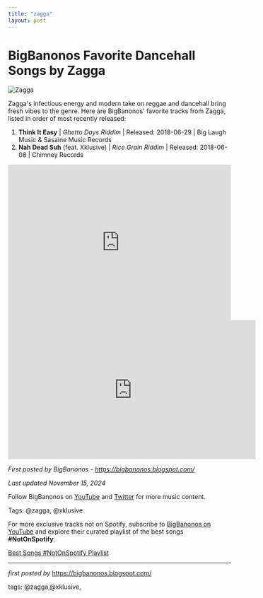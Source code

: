 ```yaml
---
title: "zagga"
layout: post
---
```

<h1>BigBanonos Favorite Dancehall Songs by Zagga</h1>
<img src="https://i1.sndcdn.com/artworks-000149397012-2o60wr-t500x500.jpg" alt="Zagga"> <p>Zagga's infectious energy and modern take on reggae and dancehall bring fresh vibes to the genre. Here are BigBanonos' favorite tracks from Zagga, listed in order of most recently released:</p> <ol> <li><strong>Think It Easy</strong> | <em>Ghetto Days Riddim</em> | Released: 2018-06-29 | Big Laugh Music & Sasaine Music Records</li> <li><strong>Nah Dead Suh</strong> (feat. Xklusive) | <em>Rice Grain Riddim</em> | Released: 2018-06-08 | Chimney Records</li>
</ol> <div> <iframe src="https://open.spotify.com/embed/playlist/29h7N9U38kCmH9EJitDkmh?utm_source=generator" width="100%" height="352" frameborder="0" allowfullscreen="" allow="autoplay; clipboard-write; encrypted-media; fullscreen; picture-in-picture" loading="lazy"></iframe>
</div>
<iframe allow="autoplay; encrypted-media" allowfullscreen="" frameborder="0" height="315" src="https://www.youtube.com/embed/xB5tVQpy5Bw" width="560"></iframe><br />
<p><em>First posted by BigBanonos - <a href="https://bigbanonos.blogspot.com/">https://bigbanonos.blogspot.com/</a></em></p>
<p><em>Last updated November 15, 2024</em></p>
<p>Follow BigBanonos on <a href="https://www.youtube.com/@BigBanonos">YouTube</a> and <a href="https://x.com/bigbanonos">Twitter</a> for more music content.</p>
<p>Tags: @zagga, @xklusive</p>


<!--Subscribe and Playlist Links-->
<div>
    <p>For more exclusive tracks not on Spotify, subscribe to <a href="https://www.youtube.com/@BigBanonos" target="_blank">BigBanonos on YouTube</a> and explore their curated playlist of the best songs <strong>#NotOnSpotify</strong>.</p>
    <p><a href="https://www.youtube.com/playlist?list=PLtuNtuTatqI0kFahUCbtbfenC_ET5O_tr" target="_blank">Best Songs #NotOnSpotify Playlist<br /></a></p></div>

<hr />

<p><em>first posted by</em> <a href="https://bigbanonos.blogspot.com/" rel="noopener" target="_new">https://bigbanonos.blogspot.com/</a></p>

<p>tags: @zagga,@xklusive,</p>
